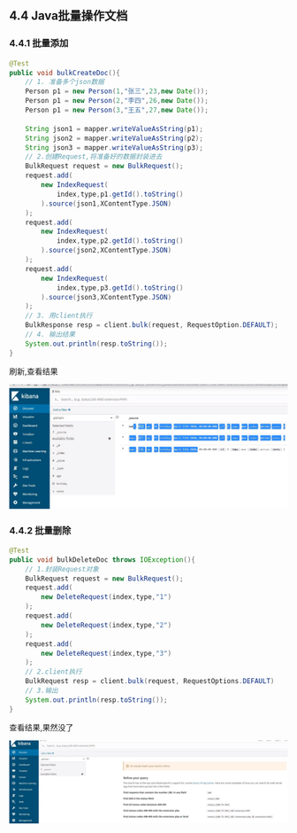 ## 4.4 Java批量操作文档

### 4.4.1 批量添加

```java
@Test
public void bulkCreateDoc(){
    // 1. 准备多个json数据
    Person p1 = new Person(1,"张三",23,new Date());
    Person p1 = new Person(2,"李四",26,new Date());
    Person p1 = new Person(3,"王五",27,new Date());
    
    String json1 = mapper.writeValueAsString(p1);
    String json2 = mapper.writeValueAsString(p2);
    String json3 = mapper.writeValueAsString(p3);
    // 2.创建Request,将准备好的数据封装进去
    BulkRequest request = new BulkRequest();
    request.add(
        new IndexRequest(
            index,type,p1.getId().toString()
        ).source(json1,XContentType.JSON)
    );
    request.add(
        new IndexRequest(
            index,type,p2.getId().toString()
        ).source(json2,XContentType.JSON)
    );
    request.add(
        new IndexRequest(
            index,type,p3.getId().toString()
        ).source(json3,XContentType.JSON)
    );
    // 3. 用client执行
    BulkResponse resp = client.bulk(request, RequestOption.DEFAULT);
    // 4. 输出结果
    System.out.println(resp.toString());
}
```

刷新,查看结果

![1598440519480](17_Java%E6%93%8D%E4%BD%9C%E6%96%87%E6%A1%A3_%E6%89%B9%E9%87%8F%E6%93%8D%E4%BD%9C.assets/1598440519480.png)

### 4.4.2 批量删除

```java
@Test
public void bulkDeleteDoc throws IOException(){
    // 1.封装Request对象
    BulkRequest request = new BulkRequest();
    request.add(
        new DeleteRequest(index,type,"1")
    );
    request.add(
        new DeleteRequest(index,type,"2")
    );
    request.add(
        new DeleteRequest(index,type,"3")
    );
    // 2.client执行
    BulkRequest resp = client.bulk(request, RequestOptions.DEFAULT)
    // 3.输出
    System.out.println(resp.toString());
}
```

查看结果,果然没了

![1598440821475](17_Java%E6%93%8D%E4%BD%9C%E6%96%87%E6%A1%A3_%E6%89%B9%E9%87%8F%E6%93%8D%E4%BD%9C.assets/1598440821475.png)